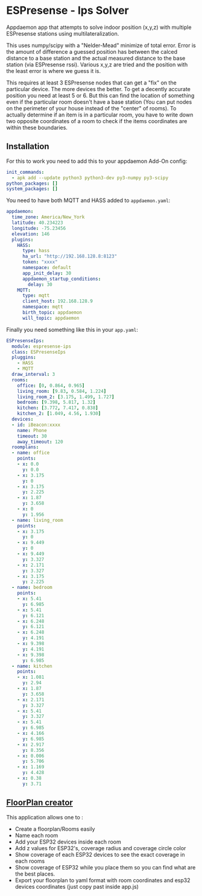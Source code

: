 # ESPresense - Ips Solver

Appdaemon app that attempts to solve indoor position (x,y,z) with multiple ESPresense stations using multilateralization.

This uses numpy/scipy with a "Nelder-Mead" minimize of total error.  Error is the amount of difference a guessed position has between the calced distance to a base station and the actual measured distance to the base station (via ESPresense rssi).  Various x,y,z are tried and the position with the least error is where we guess it is.

This requires at least 3 ESPresense nodes that can get a "fix" on the particular device.  The more devices the better.  To get a decently accurate position you need at least 5 or 6.  But this can find the location of something even if the particular room doesn't have a base station (You can put nodes on the perimeter of your house instead of the "center" of rooms).  To actually determine if an item is in a particular room, you have to write down two opposite coordinates of a room to check if the items coordinates are within these boundaries.

## Installation

For this to work you need to add this to your appdaemon Add-On config:
```yaml
init_commands:
  - apk add --update python3 python3-dev py3-numpy py3-scipy
python_packages: []
system_packages: []
```

You need to have both MQTT and HASS added to `appdaemon.yaml`:

```yaml
appdaemon:
  time_zone: America/New_York
  latitude: 40.234223
  longitude: -75.23456
  elevation: 146
  plugins:
    HASS:
      type: hass
      ha_url: "http://192.168.128.8:8123"
      token: "xxxx"
      namespace: default
      app_init_delay: 30
      appdaemon_startup_conditions:
        delay: 30
    MQTT:
      type: mqtt
      client_host: 192.168.128.9
      namespace: mqtt
      birth_topic: appdaemon
      will_topic: appdaemon
```

Finally you need something like this in your `app.yaml`:
```yaml
ESPresenseIps:
  module: espresense-ips
  class: ESPresenseIps
  pluggins:
    - HASS
    - MQTT
  draw_interval: 3
  rooms:
    office: [0, 0.864, 0.965]
    living_room: [9.83, 0.584, 1.224]
    living_room_2: [3.175, 1.499, 1.727]
    bedroom: [9.398, 5.817, 1.32]
    kitchen: [3.772, 7.417, 0.838]
    kitchen_2: [1.049, 4.56, 1.930]
  devices:
  - id: iBeacon:xxxx
    name: Phone
    timeout: 30
    away_timeout: 120
  roomplans:
  - name: office
    points:
    - x: 0.0
      y: 0.0
    - x: 3.175
      y: 0
    - x: 3.175
      y: 2.225
    - x: 1.87
      y: 3.658
    - x: 0
      y: 1.956
  - name: living_room
    points:
    - x: 3.175
      y: 0
    - x: 9.449
      y: 0
    - x: 9.449
      y: 3.327
    - x: 2.171
      y: 3.327
    - x: 3.175
      y: 2.225
  - name: bedroom
    points:
    - x: 5.41
      y: 6.985
    - x: 5.41
      y: 6.121
    - x: 6.248
      y: 6.121
    - x: 6.248
      y: 4.191
    - x: 9.398
      y: 4.191
    - x: 9.398
      y: 6.985
  - name: kitchen
    points:
    - x: 1.081
      y: 2.94
    - x: 1.87
      y: 3.658
    - x: 2.171
      y: 3.327
    - x: 5.41
      y: 3.327
    - x: 5.41
      y: 6.985
    - x: 4.166
      y: 6.985
    - x: 2.917
      y: 8.356
    - x: 0.006
      y: 5.706
    - x: 1.169
      y: 4.428
    - x: 0.38
      y: 3.71

```

## [FloorPlan creator](https://github.com/stan69b/ESPresenseIPS-Floorplan-Creator)

This application allows one to :

* Create a floorplan/Rooms easily
* Name each room
* Add your ESP32 devices inside each room
* Add z values for ESP32's, coverage radius and coverage circle color
* Show coverage of each ESP32 devices to see the exact coverage in each rooms
* Show coverage of ESP32 while you place them so you can find what are the best places.
* Export your floorplan to yaml format with room coordinates and esp32 devices coordinates (just copy past inside app.js)


